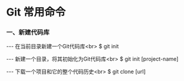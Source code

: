 # Git 常用命令

### 一、新建代码库
--- 在当前目录新建一个Git代码库\<br>
$ git init

--- 新建一个目录，将其初始化为Git代码库\<br>
$ git init [project-name]

--- 下载一个项目和它的整个代码历史\<br>
$ git clone [url]
